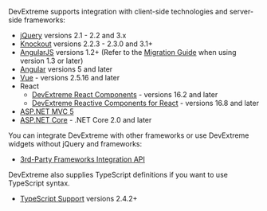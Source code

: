DevExtreme supports integration with client-side technologies and server-side frameworks:

- [jQuery](/concepts/00%20Getting%20Started/10%20Widget%20Basics%20-%20jQuery/01%20Create%20and%20Configure%20a%20Widget.md '/Documentation/Guide/Getting_Started/Widget_Basics_-_jQuery/Create_and_Configure_a_Widget/') versions 2.1 - 2.2 and 3.x
- [Knockout](/concepts/00%20Getting%20Started/25%20Widget%20Basics%20-%20Knockout/01%20Create%20and%20Configure%20a%20Widget.md '/Documentation/Guide/Getting_Started/Widget_Basics_-_Knockout/Create_and_Configure_a_Widget/') versions 2.2.3 - 2.3.0 and 3.1+
- [AngularJS](/concepts/00%20Getting%20Started/20%20Widget%20Basics%20-%20AngularJS/01%20Create%20and%20Configure%20a%20Widget.md '/Documentation/Guide/Getting_Started/Widget_Basics_-_AngularJS/Create_and_Configure_a_Widget/') versions 1.2+ (Refer to the <a href="http://ng-learn.org/2014/06/Migration_Guide_from_1-2_to1-3/" target="_blank">Migration Guide</a> when using version 1.3 or later)
- [Angular](/concepts/40%20Angular%20Components/00%20DevExtreme%20Angular%20Components.md '/Documentation/Guide/Angular_Components/DevExtreme_Angular_Components/') versions 5 and later
- [Vue](/concepts/55%20Vue%20Components/00%20DevExtreme%20Vue%20Components.md '/Documentation/Guide/Vue_Components/DevExtreme_Vue_Components/') - versions 2.5.16 and later
- React
    - [DevExtreme React Components](/concepts/50%20React%20Components/00%20DevExtreme%20React%20Components.md '/Documentation/Guide/React_Components/DevExtreme_React_Components/') - versions 16.2 and later
    - <a href="https://devexpress.github.io/devextreme-reactive/react" target="_blank">DevExtreme Reactive Components for React</a> - versions 16.8 and later
- <a href="https://docs.devexpress.com/DevExtremeAspNetMvc/400943/devextreme-aspnet-mvc-controls" target="_blank">ASP.NET MVC 5</a>
- <a href="https://docs.devexpress.com/AspNetCore/400263/aspnet-core-controls#devextreme-based-aspnet-core-controls" target="_blank">ASP.NET Core</a> - .NET Core 2.0 and later

You can integrate DevExtreme with other frameworks or use DevExtreme widgets without jQuery and frameworks:

- [3rd-Party Frameworks Integration API](/concepts/05%20Widgets/zz%20Common/15%20Advanced/40%203rd-Party%20Frameworks%20Integration%20API '/Documentation/Guide/Widgets/Common/Advanced/3rd-Party_Frameworks_Integration_API/')

DevExtreme also supplies TypeScript definitions if you want to use TypeScript syntax. 

- [TypeScript Support](/concepts/00%20Getting%20Started/40%20TypeScript%20Support/01%20Reference%20TypeScript%20Definitions.md '/Documentation/Guide/Getting_Started/TypeScript_Support/Reference_TypeScript_Definitions/') versions 2.4.2+
